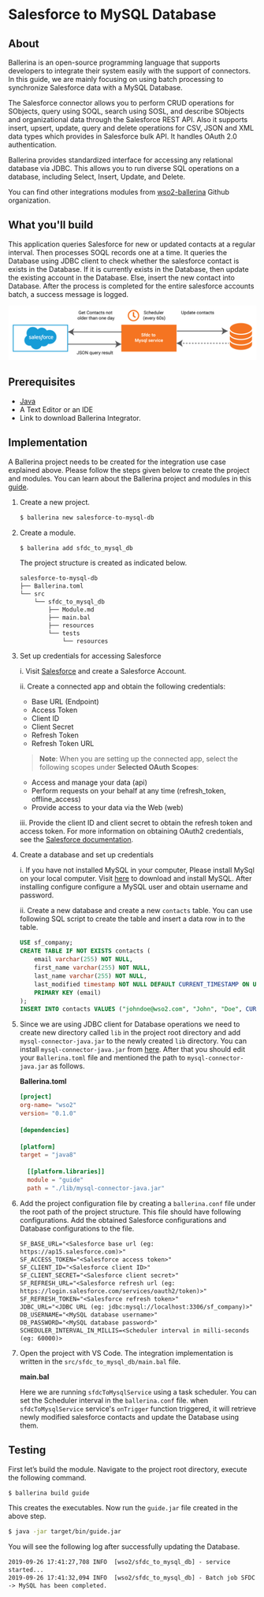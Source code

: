 # Salesforce to MySQL Database

## About

Ballerina is an open-source programming language that supports developers to integrate their system easily with the 
support of connectors. In this guide, we are mainly focusing on using batch processing to synchronize Salesforce data
with a MySQL Database.

The Salesforce connector allows you to perform CRUD operations for SObjects, query using SOQL, search using SOSL, and 
describe SObjects and organizational data through the Salesforce REST API. Also it supports insert, upsert, update, 
query and delete operations for CSV, JSON and XML data types which provides in Salesforce bulk API. It handles OAuth 
2.0 authentication.

Ballerina provides standardized interface for accessing any relational database via JDBC. This allows you to run 
diverse SQL operations on a database, including Select, Insert, Update, and Delete.

You can find other integrations modules from [wso2-ballerina](https://github.com/wso2-ballerina) Github organization.

## What you'll build

This application queries Salesforce for new or updated contacts at a regular interval. Then processes SOQL records one 
at a time. It queries the Database using JDBC client to check whether the salesforce contact is exists in the Database.
If it is currently exists in the Database, then update the existing account in the Database. Else, insert the new 
contact into Database. After the process is completed for the entire salesforce accounts batch, a success message is 
logged.

![sfdc to mysql database](../../../../../../../assets/img/salesforce-to-MySQL-Database.jpg)

## Prerequisites

- [Java](https://www.oracle.com/technetwork/java/index.html)
- A Text Editor or an IDE
- Link to download Ballerina Integrator.

## Implementation

A Ballerina project needs to be created for the integration use case explained above. Please follow the steps given below 
to create the project and modules. You can learn about the Ballerina project and modules in this 
[guide](https://ei.docs.wso2.com/en/latest/ballerina-integrator/develop/using-modules/#creating-a-project).

1. Create a new project.

    ```bash
    $ ballerina new salesforce-to-mysql-db
    ```

2. Create a module.

    ```bash
    $ ballerina add sfdc_to_mysql_db
    ```

   The project structure is created as indicated below.

    ```
    salesforce-to-mysql-db
    ├── Ballerina.toml
    └── src
        └── sfdc_to_mysql_db
            ├── Module.md
            ├── main.bal
            ├── resources
            └── tests
                └── resources
    ```

3. Set up credentials for accessing Salesforce
   
   i. Visit [Salesforce](https://www.salesforce.com) and create a Salesforce Account.

   ii. Create a connected app and obtain the following credentials: 
    - Base URL (Endpoint)
    - Access Token
    - Client ID
    - Client Secret
    - Refresh Token
    - Refresh Token URL

    > **Note**: When you are setting up the connected app, select the following scopes under **Selected OAuth Scopes**:
    - Access and manage your data (api)
    - Perform requests on your behalf at any time (refresh_token, offline_access)
    - Provide access to your data via the Web (web)

   iii. Provide the client ID and client secret to obtain the refresh token and access token. For more information on 
      obtaining OAuth2 credentials, see the 
      [Salesforce documentation](https://help.salesforce.com/articleView?id=remoteaccess_authenticate_overview.htm).

4. Create a database and set up credentials

    i. If you have not installed MySQL in your computer, Please install MySql on your local computer. 
    Visit [here](https://dev.mysql.com/downloads/) to download and install MySQL. After installing configure configure 
    a MySQL user and obtain username and password.

    ii. Create a new database and create a new `contacts` table. You can use following SQL script to create the table 
    and insert a data row in to the table.
    ```SQL
    USE sf_company;
    CREATE TABLE IF NOT EXISTS contacts (
        email varchar(255) NOT NULL,
        first_name varchar(255) NOT NULL,
        last_name varchar(255) NOT NULL,
        last_modified timestamp NOT NULL DEFAULT CURRENT_TIMESTAMP ON UPDATE CURRENT_TIMESTAMP,
        PRIMARY KEY (email)
    );
    INSERT INTO contacts VALUES ("johndoe@wso2.com", "John", "Doe", CURRENT_TIMESTAMP);
    ```
5. Since we are using JDBC client for Database operations we need to create new directory called `lib` in the project
   root directory and add `mysql-connector-java.jar` to the newly created `lib` directory. You can install 
   `mysql-connector-java.jar` from [here](https://dev.mysql.com/downloads/connector/j/). After that you should edit 
   your `Ballerina.toml` file and mentioned the path to `mysql-connector-java.jar` as follows.

    **Ballerina.toml**
    ```toml
    [project]
    org-name= "wso2"
    version= "0.1.0"
    
    [dependencies]
    
    [platform]
    target = "java8"
    
      [[platform.libraries]]
      module = "guide"
      path = "./lib/mysql-connector-java.jar"
    ```

6. Add the project configuration file by creating a `ballerina.conf` file under the root path of the project structure. 
   This file should have following configurations. Add the obtained Salesforce configurations and Database 
   configurations to the file.

    ```
    SF_BASE_URL="<Salesforce base url (eg: https://ap15.salesforce.com)>"
    SF_ACCESS_TOKEN="<Salesforce access token>"
    SF_CLIENT_ID="<Salesforce client ID>"
    SF_CLIENT_SECRET="<Salesforce client secret>"
    SF_REFRESH_URL="<Salesforce refresh url (eg: https://login.salesforce.com/services/oauth2/token)>"
    SF_REFRESH_TOKEN="<Salesforce refresh token>"
    JDBC_URL="<JDBC URL (eg: jdbc:mysql://localhost:3306/sf_company)>"
    DB_USERNAME="<MySQL database username>"
    DB_PASSWORD="<MySQL database password>"
    SCHEDULER_INTERVAL_IN_MILLIS=<Scheduler interval in milli-seconds (eg: 60000)>
    ```

7. Open the project with VS Code. The integration implementation is written in the `src/sfdc_to_mysql_db/main.bal` 
   file.

    **main.bal**
    <!-- INCLUDE_CODE: src/guide/main.bal -->

    Here we are running `sfdcToMysqlService` using a task scheduler. You can set the Scheduler interval in the 
    `ballerina.conf` file. when `sfdcToMysqlService` service's `onTrigger` function triggered, it will retrieve newly
    modified salesforce contacts and update the Database using them.

## Testing

First let’s build the module. Navigate to the project root directory, execute the following command.

```bash
$ ballerina build guide
```

This creates the executables. Now run the `guide.jar` file created in the above step.

```bash
$ java -jar target/bin/guide.jar
```

You will see the following log after successfully updating the Database.

```
2019-09-26 17:41:27,708 INFO  [wso2/sfdc_to_mysql_db] - service started... 
2019-09-26 17:41:32,094 INFO  [wso2/sfdc_to_mysql_db] - Batch job SFDC -> MySQL has been completed.
```
